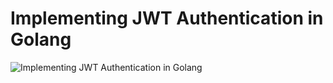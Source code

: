 # Implementing JWT Authentication in Golang

![Implementing JWT Authentication in Golang](https://codewithmukesh.com/wp-content/uploads/2022/04/Implementing-JWT-Authentication-in-Golang-with-Gin-Gorm-MySQL.png)
